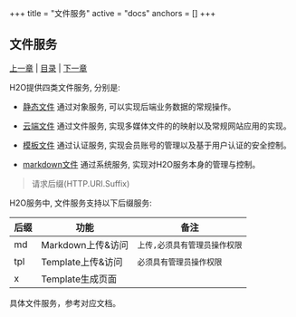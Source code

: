 +++
title = "文件服务"
active = "docs"
anchors = []
+++

文件服务
---

[上一章](/docs/h2o.md)  |  [目录](/docs/index.md)  |  [下一章](/docs/auth.md)

H2O提供四类文件服务, 分别是:

-	[静态文件](/docs/static.md)
	通过对象服务, 可以实现后端业务数据的常规操作。

-	[云端文件](/docs/cloud.md)
	通过文件服务, 实现多媒体文件的的映射以及常规网站应用的实现。

-	[模板文件](/docs/template.md)
	通过认证服务, 实现会员账号的管理以及基于用户认证的安全控制。

-	[markdown文件](/docs/markdown.md)
	通过系统服务, 实现对H2O服务本身的管理与控制。

>   请求后缀(HTTP.URI.Suffix)

H2O服务中, 文件服务支持以下后缀服务:

|后缀       |功能      |备注     |
|----------|----------|--------|
|md        |Markdown上传&访问|<code>上传,必须具有管理员操作权限</code> |
|tpl       |Template上传&访问|<code>必须具有管理员操作权限</code> |
|x         |Template生成页面| |


具体文件服务，参考对应文档。
